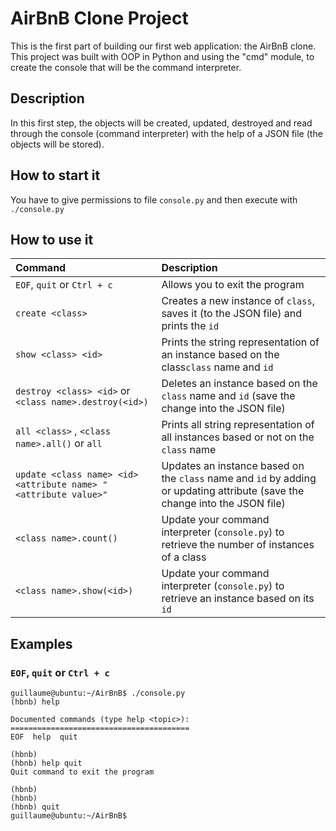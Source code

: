 # AirBnB Clone Project
This is the first part of building our first web application: the AirBnB clone. This project was built with OOP in Python and using the "cmd" module, to create the console that will be the command interpreter.

## Description
In this first step, the objects will be created, updated, destroyed and read through the console (command interpreter) with the help of a JSON file (the objects will be stored).

## How to start it
You have to give permissions to file ```console.py``` and then execute with ```./console.py```

## How to use it


| Command | Description |
| :---       |     :---         |
| ```EOF```, ```quit``` or ```Ctrl + c``` | Allows you to exit the program      |
| ```create <class>```     | Creates a new instance of ```class```, saves it (to the JSON file) and prints the ```id```       |
| ```show <class> <id>``` | Prints the string representation of an instance based on the class```class``` name and ```id``` |
| ```destroy <class> <id>``` or ```<class name>.destroy(<id>)``` | Deletes an instance based on the ```class``` name and ```id``` (save the change into the JSON file) |
| ```all <class>``` , ```<class name>.all()```  or ```all``` |  Prints all string representation of all instances based or not on the ```class``` name |
| ```update <class name> <id> <attribute name> "<attribute value>"``` | Updates an instance based on the ```class``` name and ```id``` by adding or updating attribute (save the change into the JSON file) |
| ```<class name>.count()``` | Update your command interpreter (```console.py```) to retrieve the number of instances of a class |
| ```<class name>.show(<id>)``` | Update your command interpreter (```console.py```) to retrieve an instance based on its ```id``` |


## Examples

### ```EOF```, ```quit``` or ```Ctrl + c```

```
guillaume@ubuntu:~/AirBnB$ ./console.py
(hbnb) help

Documented commands (type help <topic>):
========================================
EOF  help  quit

(hbnb) 
(hbnb) help quit
Quit command to exit the program

(hbnb) 
(hbnb) 
(hbnb) quit 
guillaume@ubuntu:~/AirBnB$ 
```


